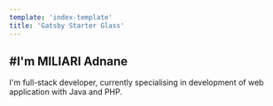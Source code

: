 ```yaml
---
template: 'index-template'
title: 'Gatsby Starter Glass'
---
```


#I'm MILIARI Adnane
---
I'm full-stack developer, currently specialising in development of web application with Java and PHP.
